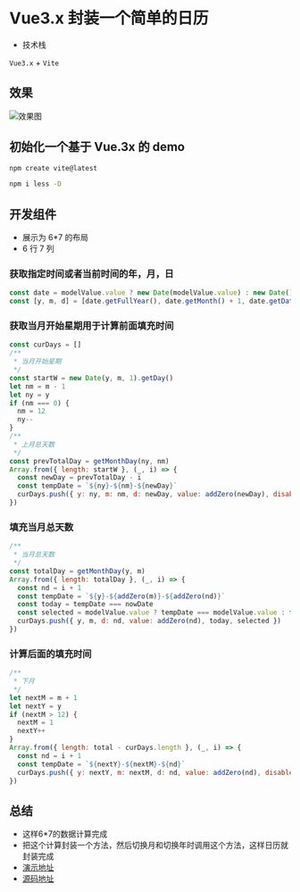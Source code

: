 # Vue3.x 封装一个简单的日历

- 技术栈

`Vue3.x` + `Vite`

## 效果

![效果图](https://biaov.cn/static/calendar.svg)

## 初始化一个基于 Vue.3x 的 demo

```sh
npm create vite@latest

npm i less -D
```

## 开发组件

- 展示为 6\*7 的布局
- 6 行 7 列

### 获取指定时间或者当前时间的年，月，日

```js
const date = modelValue.value ? new Date(modelValue.value) : new Date()
const [y, m, d] = [date.getFullYear(), date.getMonth() + 1, date.getDate()]
```

### 获取当月开始星期用于计算前面填充时间

```js
const curDays = []
/**
 * 当月开始星期
 */
const startW = new Date(y, m, 1).getDay()
let nm = m - 1
let ny = y
if (nm === 0) {
  nm = 12
  ny--
}
/**
 * 上月总天数
 */
const prevTotalDay = getMonthDay(ny, nm)
Array.from({ length: startW }, (_, i) => {
  const newDay = prevTotalDay - i
  const tempDate = `${ny}-${nm}-${newDay}`
  curDays.push({ y: ny, m: nm, d: newDay, value: addZero(newDay), disabled: true, today: tempDate === nowDate })
})
```

### 填充当月总天数

```js
/**
 * 当月总天数
 */
const totalDay = getMonthDay(y, m)
Array.from({ length: totalDay }, (_, i) => {
  const nd = i + 1
  const tempDate = `${y}-${addZero(m)}-${addZero(nd)}`
  const today = tempDate === nowDate
  const selected = modelValue.value ? tempDate === modelValue.value : false
  curDays.push({ y, m, d: nd, value: addZero(nd), today, selected })
})
```

### 计算后面的填充时间

```js
/**
 * 下月
 */
let nextM = m + 1
let nextY = y
if (nextM > 12) {
  nextM = 1
  nextY++
}
Array.from({ length: total - curDays.length }, (_, i) => {
  const nd = i + 1
  const tempDate = `${nextY}-${nextM}-${nd}`
  curDays.push({ y: nextY, m: nextM, d: nd, value: addZero(nd), disabled: true, today: tempDate === nowDate })
})
```

## 总结

- 这样6\*7的数据计算完成
- 把这个计算封装一个方法，然后切换月和切换年时调用这个方法，这样日历就封装完成
- [演示地址](https://mineh5ui.biaov.cn/v2/doc/calendar)
- [源码地址](https://github.com/biaov/m-simple-calendar)
